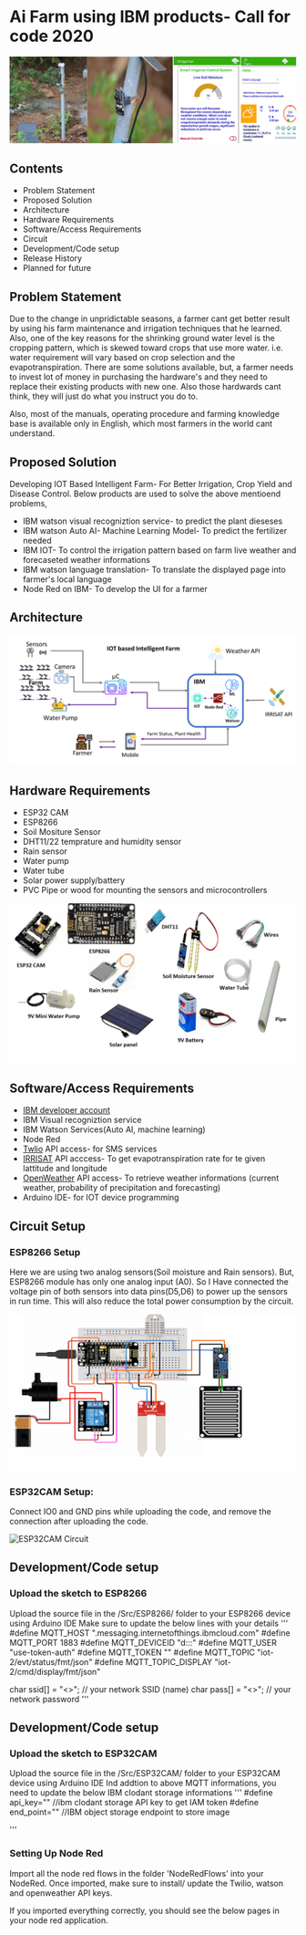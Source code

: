 # Ai Farm using IBM products- Call for code 2020

![Header Image](/Images/header.png)


## Contents

* Problem Statement
* Proposed Solution
* Architecture
* Hardware Requirements
* Software/Access Requirements
* Circuit
* Development/Code setup
* Release History
* Planned for future

## Problem Statement
Due to the change in unpridictable seasons, a farmer cant get better result by using his farm maintenance and irrigation techniques that he learned. Also, one of the key reasons for the shrinking ground water level is the cropping pattern, which is skewed toward crops that use more water. i.e. water requirement will vary based on crop selection and the evapotranspiration.  There are some solutions available, but, a farmer needs to invest lot of money in purchasing the hardware's and they need to replace their existing products with new one. Also those hardwards cant think, they will just do what you instruct you do to. 

Also, most of the manuals, operating procedure and farming knowledge base is available only in English, which most farmers in the world cant understand.

## Proposed Solution 

Developing IOT Based Intelligent Farm- For Better Irrigation, Crop Yield and Disease Control. Below products are used to solve the above mentioend problems,

* IBM watson visual recogniztion service- to predict the plant dieseses
* IBM watson Auto AI- Machine Learning Model- To predict the fertilizer needed
* IBM IOT- To control the irrigation pattern based on farm live weather and forecaseted weather informations
* IBM watson language translation- To translate the displayed page into farmer's local language
* Node Red on IBM- To develop the UI for a farmer

## Architecture

![Architecture Image](/Images/arch.PNG)

## Hardware Requirements
 * ESP32 CAM
 * ESP8266
 * Soil Mositure Sensor 
 * DHT11/22 temprature and humidity sensor
 * Rain sensor
 * Water pump
 * Water tube
 * Solar power supply/battery
 * PVC Pipe or wood for mounting the sensors and microcontrollers
 
 ![Product Image](/Images/Products.png)
 
 ## Software/Access Requirements
 
 * [IBM developer account](https://cloud.ibm.com/login)
 * IBM Visual recogniztion service 
 * IBM Watson Services(Auto AI, machine learning)
 * Node Red
 * [Twlio](https://www.twilio.com/) API access- for SMS services 
 * [IRRISAT](https://irrisat-cloud.appspot.com/api) API acccess- To get evapotranspiration rate for te given lattitude and longitude
 * [OpenWeather](https://openweathermap.org/api) API access- To retrieve weather informations (current weather, probability of precipitation and forecasting)
 * Arduino IDE- for IOT device programming
 
## Circuit Setup

### ESP8266 Setup

Here we are using two analog sensors(Soil moisture and Rain sensors). But, ESP8266 module has only one analog input (A0). So I Have connected the voltage pin of both sensors into data pins(D5,D6) to power up the sensors in run time. This will also reduce the total power consumption by the circuit.

![ESP8266 Circuit](/Images/ESP8266Circuit_Sensor.PNG)

### ESP32CAM Setup:

Connect IO0 and GND pins while uploading the code, and remove the connection after uploading the code.

![ESP32CAM Circuit](https://www.elementzonline.com/image/catalog/Blog_images/esp32-CAM/esp32_ttl.png)

## Development/Code setup

### Upload the sketch to ESP8266
Upload the source file in the /Src/ESP8266/ folder to your ESP8266 device using Arduino IDE
Make sure to update the below lines with your details
'''
#define MQTT_HOST "<APPID>.messaging.internetofthings.ibmcloud.com"
#define MQTT_PORT 1883
#define MQTT_DEVICEID "d:<APPID>:<DEVICENAME>:<DEVICEID>"
#define MQTT_USER "use-token-auth"
#define MQTT_TOKEN "<TOKEN>"
#define MQTT_TOPIC "iot-2/evt/status/fmt/json"
#define MQTT_TOPIC_DISPLAY "iot-2/cmd/display/fmt/json"
 
char ssid[] = "<>"; // your network SSID (name)
char pass[] = "<>"; // your network password
'''
## Development/Code setup

### Upload the sketch to ESP32CAM
Upload the source file in the /Src/ESP32CAM/ folder to your ESP32CAM device using Arduino IDE
Ind addtion to above MQTT informations, you need to update the below IBM clodant storage informations
'''
#define api_key="<api key>" //ibm clodant storage API key to get IAM token
#define end_point="" //IBM object storage endpoint to store image
 
'''
### Setting Up Node Red

Import all the node red flows in the folder 'NodeRedFlows' into your NodeRed. Once imported, make sure to install/ update the Twilio, watson and openweather API keys.

If you imported everything correctly, you should see the below pages in your node red application.
